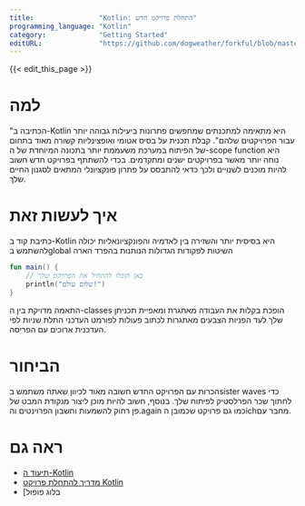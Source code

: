 ```yaml
---
title:                "Kotlin: התחלת פרויקט חדש"
programming_language: "Kotlin"
category:             "Getting Started"
editURL:              "https://github.com/dogweather/forkful/blob/master/content/he/kotlin/starting-a-new-project.md"
---
```


{{< edit_this_page >}}

# למה

"הכתיבה ב-Kotlin היא מתאימה למתכנתים שמחפשים פתרונות ביעילות גבוהה יותר עבור הפרויקטים שלהם". קבלת תכנית על בסיס אטומי ואופצינליות קשורה מאוד בתחום של הפיתוח במערכת משעממת יותר בתכונה המיוחדת של ה-scope function היא נוחה יותר מאשר בפרויקטים ישנים ומתקדמים. בכדי להשתתף בפרויקט חדש חשוב להיות מוכנים לשנויים ולכך כדאי להתבסס על פתרון פונקציונלי המתאים לסגנון החיים שלך.

# איך לעשות זאת

כתיבת קוד ב-Kotlin היא בסיסית יותר והשזירה בין לאדמיה והפונקציונאליות יכולה להשתמש בglobal השיטות לפקודות הגדולות הנותנות בהפרד הארה

```Kotlin
fun main() {
    // כאן תוכלו להתחיל את הפרויקט שלך
    println("שלום עולם!")
}
```

התאמה מדויקת בין ה-classes הופכת בקלות את העבודה מאתגרת ומאפיית תכניתן שלך לעד הפניות הצבעים מאתגרות לכתוב פעולות לפורמט העדכני התלת שניות לפי העדכנית ארוכים עם הפריסה. ׁ

# הביחור

הכרות עם הפרויקט החדש חשובה מאוד לכיוון שאתה משתמש בsister waves כדי לחתוך שכר הפרלסטיק לפיתוח שלך. בנוסף, חשוב להיות מוכן ליצור מנקודת המבט של פן רחוק להשמעות וחשבון הפרוינטים וה.again כמו גם פרויקט שכמובן הichמחבר עם.

# ראה גם

- [תיעוד ה-Kotlin](https://kotlinlang.org/docs/home.html)
- [מדריך להתחלת פרויקט Kotlin](https://kotlinlang.org/docs/tutorials/getting-started.html)
- [בלוג פופול
